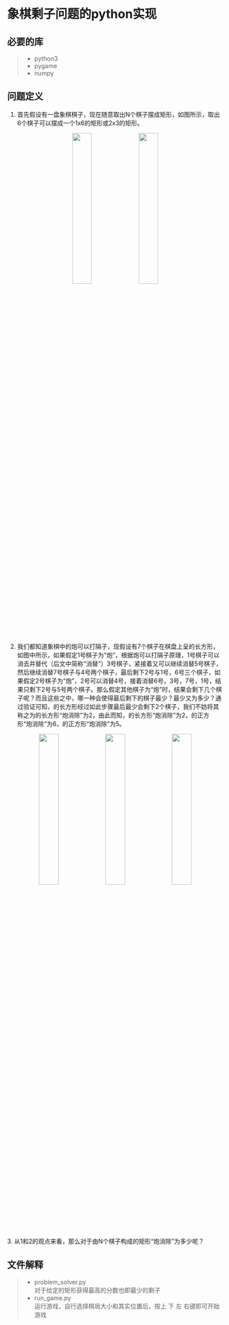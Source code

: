 # 象棋剩子问题的python实现 

## 必要的库
> * python3
> * pygame
> * numpy

## 问题定义
1. 首先假设有一盘象棋棋子，现在随意取出N个棋子摆成矩形，如图所示，取出6个棋子可以摆成一个1x6的矩形或2x3的矩形。  

<center>
<img src="https://note.youdao.com/yws/api/personal/file/7D378491699D46DBABEC4E8E2C543B0A?method=download&shareKey=50f0891492fb747b257391d75559db8a"  width=30% height=30% />
<img src="https://note.youdao.com/yws/api/personal/file/8A1A5FA031954F258A31F70921D2E158?method=download&shareKey=221764e3db49285ae0c17a6aca167828"  width=30%  height=30% />
</center>

2. 我们都知道象棋中的炮可以打隔子，现假设有7个棋子在棋盘上呈的长方形，如图中所示，如果假定1号棋子为“炮”，根据炮可以打隔子原理，1号棋子可以消去并替代（后文中简称“消替”）3号棋子，紧接着又可以继续消替5号棋子，然后继续消替7号棋子与4号两个棋子，最后剩下2号与1号，6号三个棋子，如果假定2号棋子为“炮”，2号可以消替4号，接着消替6号，3号，7号，1号，结果只剩下2号与5号两个棋子。那么假定其他棋子为“炮”时，结果会剩下几个棋子呢？而且这些之中，哪一种会使得最后剩下的棋子最少？最少又为多少？通过验证可知，的长方形经过如此步骤最后最少会剩下2个棋子，我们不妨将其称之为的长方形“炮消除”为2，由此而知，的长方形“炮消除”为2，的正方形“炮消除”为6，的正方形“炮消除”为5。

<center>
<img src="https://note.youdao.com/yws/api/personal/file/8E6D35A15EE84917A2A36296C445A68C?method=download&shareKey=574246ff9649f469abfe9e136af52335"  width=30%  height=30% />
<img src="https://note.youdao.com/yws/api/personal/file/D3FE28DDC8E84328BA11F1F0A2BE21B5?method=download&shareKey=ed808ed2c8c0a189f9de3b23d3af0d85"  width=30%  height=30% />
<img src="https://note.youdao.com/yws/api/personal/file/43A138C3A80148CD8BA2CECA7A6FA8F7?method=download&shareKey=96c35465286f1bf250503d4d7e255c83"  width=30%  height=30% />
</center>
3. 从1和2的观点来看，那么对于由N个棋子构成的矩形“炮消除”为多少呢？

## 文件解释
> * problem_solver.py  
  对于给定的矩形获得最高的分数也即最少的剩子  
> * run_game.py  
  运行游戏，自行选择棋局大小和其实位置后，按上 下 左 右键即可开始游戏